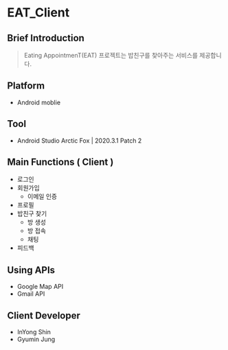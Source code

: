 # EAT_Client

## Brief Introduction
> Eating AppointmenT(EAT) 프로젝트는 밥친구를 찾아주는 서비스를 제공합니다.


## Platform
- Android moblie


## Tool
- Android Studio Arctic Fox | 2020.3.1 Patch 2


## Main Functions ( Client )
+ 로그인
+ 회원가입
  + 이메일 인증
+ 프로필
+ 밥친구 찾기
  + 방 생성
  + 방 접속
  + 채팅
+ 피드백


## Using APIs
- Google Map API
- Gmail API


## Client Developer
- InYong Shin
- Gyumin Jung
